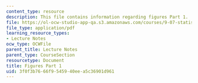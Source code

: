 ```yaml
---
content_type: resource
description: This file contains information regarding figures Part 1.
file: https://ol-ocw-studio-app-qa.s3.amazonaws.com/courses/9-07-statistics-for-brain-and-cognitive-science-fall-2016/3f0f3b7666f9545940eea5c36901d961_MIT9_07F16_lec4_Figures1.pdf
file_type: application/pdf
learning_resource_types:
- Lecture Notes
ocw_type: OCWFile
parent_title: Lecture Notes
parent_type: CourseSection
resourcetype: Document
title: Figures Part 1
uid: 3f0f3b76-66f9-5459-40ee-a5c36901d961
---
```

